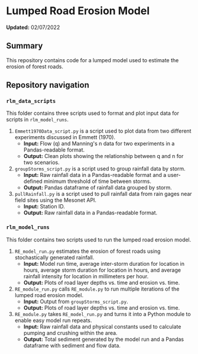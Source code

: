 # Lumped Road Erosion Model
**Updated:** 02/07/2022

## Summary
This repository contains code for a lumped model used to estimate the erosion of forest roads.

## Repository navigation
### `rlm_data_scripts`
This folder contains three scripts used to format and plot input data for scripts in `rlm_model_runs`.

1. `Emmett1970Data_script.py` is a script used to plot data from two different experiments discussed in Emmett (1970).
   - **Input:** Flow (q) and Manning's n data for two experiments in a Pandas-readable format. 
   - **Output:** Clean plots showing the relationship between q and n for two scenarios.
2. `groupStorms_script.py` is a script used to group rainfall data by storm.
   - **Input:** Raw rainfall data in a Pandas-readable format and a user-defined minimum threshold of time between storms.
   - **Output:** Pandas dataframe of rainfall data grouped by storm.
3. `pullRainfall.py` is a script used to pull rainfall data from rain gages near field sites using the Mesonet API.
   - **Input:** Station ID.
   - **Output:** Raw rainfall data in a Pandas-readable format.

### `rlm_model_runs`
This folder contains two scripts used to run the lumped road erosion model.

1. `RE_model_run.py` estimates the erosion of forest roads using stochastically generated rainfall.
   - **Input:** Model run time,  average inter-storm duration for location in hours, average storm duration for location in hours, and average rainfall intensity for location in millimeters per hour.
   - **Output:** Plots of road layer depths vs. time and erosion vs. time.
2. `RE_module_run.py` calls `RE_module.py` to run multiple iterations of the lumped road erosion model.
   - **Input:** Output from `groupStorms_script.py`.
   - **Output:** Plots of road layer depths vs. time and erosion vs. time.
3. `RE_module.py` takes `RE_model_run.py` and turns it into a Python module to enable easy model run repeats.
   - **Input:** Raw rainfall data and physical constants used to calculate pumping and crushing within the area.
   - **Output:** Total sediment generated by the model run and a Pandas dataframe with sediment and flow data.
